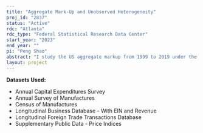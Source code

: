 ```yaml
---
title: "Aggregate Mark-Up and Unobserved Heterogeneity"
proj_id: "2837"
status: "Active"
rdc: "Atlanta"
rdc_type: "Federal Statistical Research Data Center"
start_year: "2023"
end_year: ""
pi: "Peng Shao"
abstract: "I study the US aggregate markup from 1999 to 2019 under the presence of multidimensional unobserved heterogeneity. Accounting for heterogeneity provides a more robust measurement of the firm's markup, and markup is a useful metric to gauge a sector's competitiveness. The standard approach to markup estimation assumes the firm's unobserved heterogeneity only at the productivity factor. My project utilizes a clustering method to detect the firm's unobserved heterogeneity beyond just productivity, e.g., elasticity. I use the data covering the manufacturing, wholesale trader, and retail trader sectors from the Census Bureau. My research aims to document the differences in markup unexplained by the standard methodology. For example, my results will show the widened dispersion of the markup distribution after accounting for additional unobserved heterogeneity."
layout: project
---
```


**Datasets Used:**

  - Annual Capital Expenditures Survey 
  - Annual Survey of Manufactures 
  - Census of Manufactures 
  - Longitudinal Business Database - With EIN and Revenue 
  - Longitudinal Foreign Trade Transactions Database 
  - Supplementary Public Data - Price Indices 

